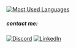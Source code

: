 <!-- [![Diby's GitHub Stats](https://github-readme-stats.vercel.app/api?username=d1by&theme=transparent&hide=prs,issues,contribs&show_icons=true&hide_border=true&include_all_commits=true&custom_title=stats)](https://github.com/anuraghazra/github-readme-stats) -->
[![Most Used Languages](https://github-readme-stats.vercel.app/api/top-langs/?username=d1by&layout=compact&langs_count=10&theme=transparent&hide_border=true&hide_title=false&custom_title=languages)](https://github.com/anuraghazra/github-readme-stats)

##### contact me:
[![Discord](https://img.shields.io/badge/Discord-%237289DA.svg?logo=discord&logoColor=white)](https://discord.gg/frErDjHStx) [![LinkedIn](https://img.shields.io/badge/LinkedIn-%230077B5.svg?logo=linkedin&logoColor=white)](https://linkedin.com/in/dibymohapatra)
<!-- [![Instagram](https://img.shields.io/badge/Instagram-%23E4405F.svg?logo=Instagram&logoColor=white)](https://instagram.com/xdiby) -->
